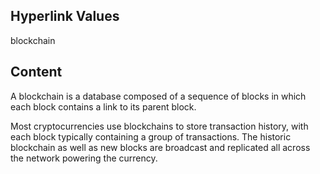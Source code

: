 ## Hyperlink Values

blockchain

## Content

A blockchain is a database composed of a sequence of blocks in which each block contains a link to its parent block. 

Most cryptocurrencies use blockchains to store transaction history, with each block typically containing a group of transactions. The historic blockchain as well as new blocks are broadcast and replicated all across the network powering the currency. 